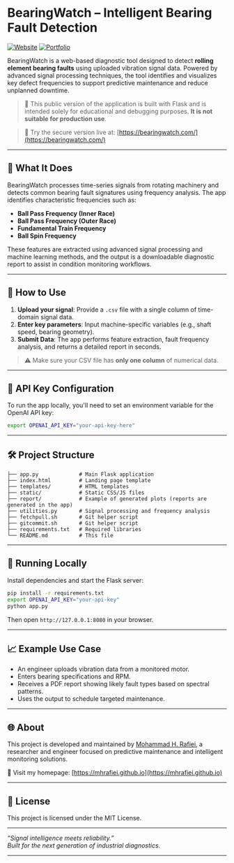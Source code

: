 
# BearingWatch – Intelligent Bearing Fault Detection

[![Website](https://img.shields.io/badge/Live%20App-bearingwatch.com-blue)](https://bearingwatch.com/)
[![Portfolio](https://img.shields.io/badge/Author-mhrafiei.github.io-lightgrey)](https://mhrafiei.github.io/)

BearingWatch is a web-based diagnostic tool designed to detect **rolling element bearing faults** using uploaded vibration signal data. Powered by advanced signal processing techniques, the tool identifies and visualizes key defect frequencies to support predictive maintenance and reduce unplanned downtime.

> 🚧 This public version of the application is built with Flask and is intended solely for educational and debugging purposes. **It is not suitable for production use**.

> 🚀 Try the secure version live at: [https://bearingwatch.com/](https://bearingwatch.com/)

---

## 🔧 What It Does

BearingWatch processes time-series signals from rotating machinery and detects common bearing fault signatures using frequency analysis. The app identifies characteristic frequencies such as:

- **Ball Pass Frequency (Inner Race)**  
- **Ball Pass Frequency (Outer Race)**  
- **Fundamental Train Frequency**  
- **Ball Spin Frequency**  

These features are extracted using advanced signal processing and machine learning methods, and the output is a downloadable diagnostic report to assist in condition monitoring workflows.

---

## 📂 How to Use

1. **Upload your signal**: Provide a `.csv` file with a single column of time-domain signal data.
2. **Enter key parameters**: Input machine-specific variables (e.g., shaft speed, bearing geometry).
3. **Submit Data**: The app performs feature extraction, fault frequency analysis, and returns a detailed report in seconds.

> ⚠️ Make sure your CSV file has **only one column** of numerical data.

---

## 🔐 API Key Configuration

To run the app locally, you'll need to set an environment variable for the OpenAI API key:

```bash
export OPENAI_API_KEY="your-api-key-here"
```

---

## 🛠️ Project Structure

```text
├── app.py             # Main Flask application
├── index.html         # Landing page template
├── templates/         # HTML templates
├── static/            # Static CSS/JS files
├── report/            # Example of generated plots (reports are generated in the app)
├── utilities.py       # Signal processing and frequency analysis
├── fetchpull.sh       # Git helper script
├── gitcommit.sh       # Git helper script
├── requirements.txt   # Required libraries
└── README.md          # This file
```

---

## 🚀 Running Locally

Install dependencies and start the Flask server:

```bash
pip install -r requirements.txt
export OPENAI_API_KEY="your-api-key"
python app.py
```

Then open `http://127.0.0.1:8080` in your browser.

---

## 📈 Example Use Case

- An engineer uploads vibration data from a monitored motor.
- Enters bearing specifications and RPM.
- Receives a PDF report showing likely fault types based on spectral patterns.
- Uses the output to schedule targeted maintenance.

---

## 🌐 About

This project is developed and maintained by [Mohammad H. Rafiei](https://mhrafiei.github.io/), a researcher and engineer focused on predictive maintenance and intelligent monitoring solutions.

🔗 Visit my homepage: [https://mhrafiei.github.io](https://mhrafiei.github.io)

---

## 📄 License

This project is licensed under the MIT License.

---

*“Signal intelligence meets reliability.”*  
*Built for the next generation of industrial diagnostics.*

---

